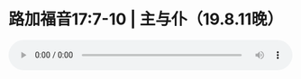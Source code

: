 # 路加福音17:7-10 | 主与仆（19.8.11晚）

<audio style="width: 100%;" preload="false" controls controlslist="nodownload"><source src="//cdn.simai.ml/audio/mp3/old/27605.mp3" type="audio/mpeg">Your browser does not support the audio element.</audio>


